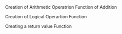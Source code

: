Creation of Arithmetic Operatrion Function of Addition

Creation of Logical Operartion Function 

Creating a return value Function

